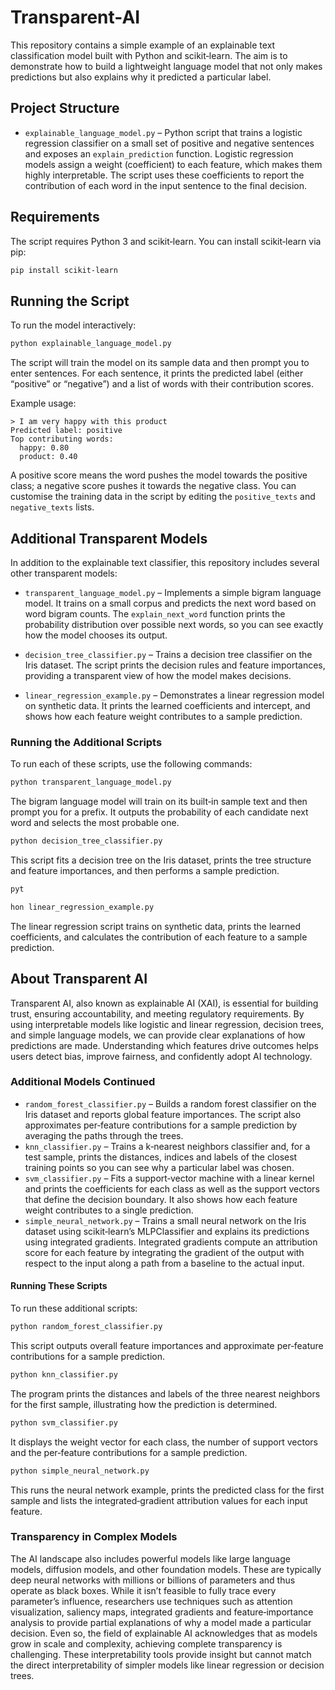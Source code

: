 # Transparent-AI

This repository contains a simple example of an explainable text classification model built with Python and scikit‑learn. The aim is to demonstrate how to build a lightweight language model that not only makes predictions but also explains why it predicted a particular label.

## Project Structure

- `explainable_language_model.py` – Python script that trains a logistic regression classifier on a small set of positive and negative sentences and exposes an `explain_prediction` function. Logistic regression models assign a weight (coefficient) to each feature, which makes them highly interpretable. The script uses these coefficients to report the contribution of each word in the input sentence to the final decision.

## Requirements

The script requires Python 3 and scikit‑learn. You can install scikit‑learn via pip:

```bash
pip install scikit-learn
```

## Running the Script

To run the model interactively:

```bash
python explainable_language_model.py
```

The script will train the model on its sample data and then prompt you to enter sentences. For each sentence, it prints the predicted label (either “positive” or “negative”) and a list of words with their contribution scores.

Example usage:

```
> I am very happy with this product
Predicted label: positive
Top contributing words:
  happy: 0.80
  product: 0.40
```

A positive score means the word pushes the model towards the positive class; a negative score pushes it towards the negative class. You can customise the training data in the script by editing the `positive_texts` and `negative_texts` lists.

## Additional Transparent Models

In addition to the explainable text classifier, this repository includes several other transparent models:

- `transparent_language_model.py` – Implements a simple bigram language model. It trains on a small corpus and predicts the next word based on word bigram counts. The `explain_next_word` function prints the probability distribution over possible next words, so you can see exactly how the model chooses its output.

- `decision_tree_classifier.py` – Trains a decision tree classifier on the Iris dataset. The script prints the decision rules and feature importances, providing a transparent view of how the model makes decisions.

- `linear_regression_example.py` – Demonstrates a linear regression model on synthetic data. It prints the learned coefficients and intercept, and shows how each feature weight contributes to a sample prediction.

### Running the Additional Scripts

To run each of these scripts, use the following commands:

```bash
python transparent_language_model.py
```

The bigram language model will train on its built‑in sample text and then prompt you for a prefix. It outputs the probability of each candidate next word and selects the most probable one.

```bash
python decision_tree_classifier.py
```

This script fits a decision tree on the Iris dataset, prints the tree structure and feature importances, and then performs a sample prediction.

```bash
pyt

hon linear_regression_example.py
```

The linear regression script trains on synthetic data, prints the learned coefficients, and calculates the contribution of each feature to a sample prediction.

## About Transparent AI

Transparent AI, also known as explainable AI (XAI), is essential for building trust, ensuring accountability, and meeting regulatory requirements. By using interpretable models like logistic and linear regression, decision trees, and simple language models, we can provide clear explanations of how predictions are made. Understanding which features drive outcomes helps users detect bias, improve fairness, and confidently adopt AI technology.


### Additional Models Continued

- `random_forest_classifier.py` – Builds a random forest classifier on the Iris dataset and reports global feature importances. The script also approximates per‑feature contributions for a sample prediction by averaging the paths through the trees.
- `knn_classifier.py` – Trains a k‑nearest neighbors classifier and, for a test sample, prints the distances, indices and labels of the closest training points so you can see why a particular label was chosen.
- `svm_classifier.py` – Fits a support‑vector machine with a linear kernel and prints the coefficients for each class as well as the support vectors that define the decision boundary. It also shows how each feature weight contributes to a single prediction.
- `simple_neural_network.py` – Trains a small neural network on the Iris dataset using scikit‑learn’s MLPClassifier and explains its predictions using integrated gradients. Integrated gradients compute an attribution score for each feature by integrating the gradient of the output with respect to the input along a path from a baseline to the actual input.

#### Running These Scripts

To run these additional scripts:

```bash
python random_forest_classifier.py
```
This script outputs overall feature importances and approximate per‑feature contributions for a sample prediction.

```bash
python knn_classifier.py
```
The program prints the distances and labels of the three nearest neighbors for the first sample, illustrating how the prediction is determined.

```bash
python svm_classifier.py
```
It displays the weight vector for each class, the number of support vectors and the per‑feature contributions for a sample prediction.

```bash
python simple_neural_network.py
```
This runs the neural network example, prints the predicted class for the first sample and lists the integrated‑gradient attribution values for each input feature.

### Transparency in Complex Models

The AI landscape also includes powerful models like large language models, diffusion models, and other foundation models. These are typically deep neural networks with millions or billions of parameters and thus operate as black boxes. While it isn’t feasible to fully trace every parameter’s influence, researchers use techniques such as attention visualization, saliency maps, integrated gradients and feature‑importance analysis to provide partial explanations of why a model made a particular decision. Even so, the field of explainable AI acknowledges that as models grow in scale and complexity, achieving complete transparency is challenging. These interpretability tools provide insight but cannot match the direct interpretability of simpler models like linear regression or decision trees.

